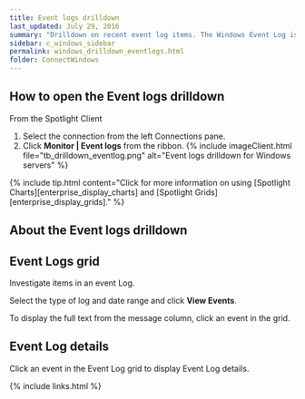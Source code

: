 ```yaml
---
title: Event logs drilldown
last_updated: July 29, 2016
summary: "Drilldown on recent event log items. The Windows Event Log is where application or operating system information is written and can be accessed by system administrators."
sidebar: c_windows_sidebar
permalink: windows_drilldown_eventlogs.html
folder: ConnectWindows
---
```



## How to open the Event logs drilldown

From the Spotlight Client

1. Select the connection from the left Connections pane.
2. Click **Monitor \| Event logs** from the ribbon.
   {% include imageClient.html file="tb_drilldown_eventlog.png" alt="Event logs drilldown for Windows servers" %}

{% include tip.html content="Click for more information on using [Spotlight Charts][enterprise_display_charts] and [Spotlight Grids][enterprise_display_grids]." %}


## About the Event logs drilldown



## Event Logs grid
Investigate items in an event Log.

Select the type of log and date range and click **View Events**.

To display the full text from the message column, click an event in the grid.

## Event Log details
Click an event in the Event Log grid to display Event Log details.


{% include links.html %}
